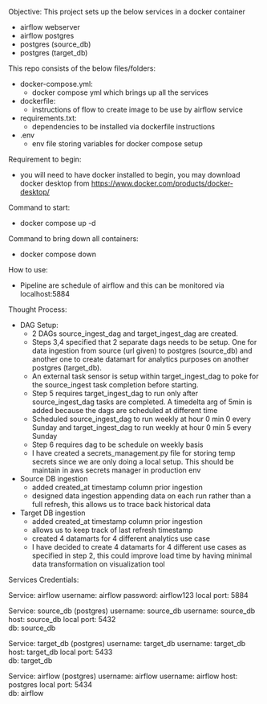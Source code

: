 Objective:
This project sets up the below services in a docker container
- airflow webserver
- airflow postgres
- postgres (source_db)
- postgres (target_db)

This repo consists of the below files/folders:
- docker-compose.yml:
    - docker compose yml which brings up all the services
- dockerfile:
    - instructions of flow to create image to be use by airflow service
- requirements.txt:
    - dependencies to be installed via dockerfile instructions
- .env
    - env file storing variables for docker compose setup

Requirement to begin:
- you will need to have docker installed to begin, you may download docker desktop from https://www.docker.com/products/docker-desktop/

Command to start:
- docker compose up -d

Command to bring down all containers:
- docker compose down

How to use:
- Pipeline are schedule of airflow and this can be monitored via localhost:5884

Thought Process:
- DAG Setup:
    - 2 DAGs source_ingest_dag and target_ingest_dag are created.
    * Steps 3,4 specified that 2 separate dags needs to be setup. One for data ingestion from source (url given) to postgres (source_db) and another one to create datamart for analytics purposes on another postgres (target_db).
    - An external task sensor is setup within target_ingest_dag to poke for the source_ingest task completion before starting.
    * Step 5 requires target_ingest_dag to run only after source_ingest_dag tasks are completed. A timedelta arg of 5min is added because the dags are scheduled at different time
    - Scheduled source_ingest_dag to run weekly at hour 0 min 0 every Sunday and target_ingest_dag to run weekly at hour 0 min 5 every Sunday
    * Step 6 requires dag to be schedule on weekly basis
    - I have created a secrets_management.py file for storing temp secrets since we are only doing a local setup. This should be maintain in aws secrets manager in production env
- Source DB ingestion
    - added created_at timestamp column prior ingestion
    * designed data ingestion appending data on each run rather than a full refresh, this allows us to trace back historical data
- Target DB ingestion
    - added created_at timestamp column prior ingestion
    * allows us to keep track of last refresh timestamp
    - created 4 datamarts for 4 different analytics use case
    * I have decided to create 4 datamarts for 4 different use cases as specified in step 2, this could improve load time by having minimal data transformation on visualization tool

Services Credentials:

Service: airflow
username: airflow
password: airflow123
local port: 5884

Service: source_db (postgres)
username: source_db
username: source_db
host: source_db
local port: 5432                       
db: source_db

Service: target_db (postgres)
username: target_db
username: target_db
host: target_db
local port: 5433                      
db: target_db

Service: airflow (postgres)
username: airflow
username: airflow
host: postgres
local port: 5434                 
db: airflow